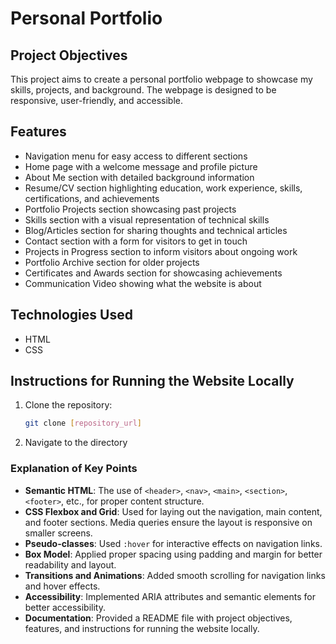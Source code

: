 # Personal Portfolio

## Project Objectives

This project aims to create a personal portfolio webpage to showcase my skills, projects, and background. The webpage is designed to be responsive, user-friendly, and accessible.

## Features

- Navigation menu for easy access to different sections
- Home page with a welcome message and profile picture
- About Me section with detailed background information
- Resume/CV section highlighting education, work experience, skills, certifications, and achievements
- Portfolio Projects section showcasing past projects
- Skills section with a visual representation of technical skills
- Blog/Articles section for sharing thoughts and technical articles
- Contact section with a form for visitors to get in touch
- Projects in Progress section to inform visitors about ongoing work
- Portfolio Archive section for older projects
- Certificates and Awards section for showcasing achievements
- Communication Video showing what the website is about

## Technologies Used

- HTML
- CSS

## Instructions for Running the Website Locally

1. Clone the repository:

   ```bash
   git clone [repository_url]

2. Navigate to the directory



### Explanation of Key Points

- **Semantic HTML**: The use of `<header>`, `<nav>`, `<main>`, `<section>`, `<footer>`, etc., for proper content structure.
- **CSS Flexbox and Grid**: Used for laying out the navigation, main content, and footer sections. Media queries ensure the layout is responsive on smaller screens.
- **Pseudo-classes**: Used `:hover` for interactive effects on navigation links.
- **Box Model**: Applied proper spacing using padding and margin for better readability and layout.
- **Transitions and Animations**: Added smooth scrolling for navigation links and hover effects.
- **Accessibility**: Implemented ARIA attributes and semantic elements for better accessibility.
- **Documentation**: Provided a README file with project objectives, features, and instructions for running the website locally.
